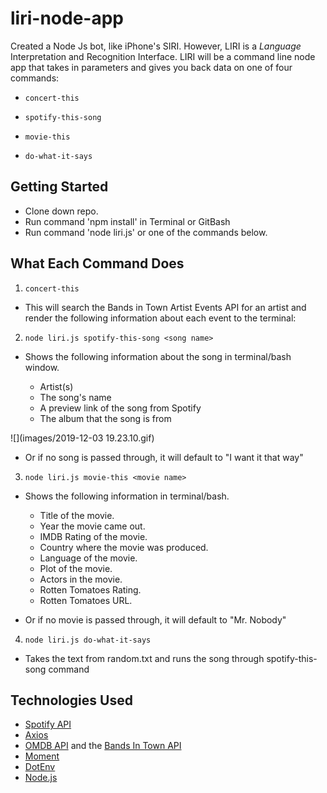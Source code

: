 # liri-node-app

Created a Node Js bot, like iPhone's SIRI. However, LIRI is a _Language_ Interpretation and Recognition Interface. LIRI will be a command line node app that takes in parameters and gives you back data on one of four commands:

- `concert-this`

- `spotify-this-song`
- `movie-this`

- `do-what-it-says`

## Getting Started

- Clone down repo.
- Run command 'npm install' in Terminal or GitBash
- Run command 'node liri.js' or one of the commands below.

## What Each Command Does

1. `concert-this`

- This will search the Bands in Town Artist Events API for an artist and render the following information about each event to the terminal:

2. `node liri.js spotify-this-song <song name>`

- Shows the following information about the song in terminal/bash window.

  - Artist(s)
  - The song's name
  - A preview link of the song from Spotify
  - The album that the song is from

![](images/2019-12-03 19.23.10.gif)

- Or if no song is passed through, it will default to "I want it that way"

3. `node liri.js movie-this <movie name>`

- Shows the following information in terminal/bash.

  - Title of the movie.
  - Year the movie came out.
  - IMDB Rating of the movie.
  - Country where the movie was produced.
  - Language of the movie.
  - Plot of the movie.
  - Actors in the movie.
  - Rotten Tomatoes Rating.
  - Rotten Tomatoes URL.

- Or if no movie is passed through, it will default to "Mr. Nobody"

4. `node liri.js do-what-it-says`

- Takes the text from random.txt and runs the song through spotify-this-song command

## Technologies Used

- [Spotify API](https://www.npmjs.com/package/node-spotify-api)
- [Axios](https://www.npmjs.com/package/axios)
- [OMDB API](http://www.omdbapi.com) and the [Bands In Town API](http://www.artists.bandsintown.com/bandsintown-api)
- [Moment](https://www.npmjs.com/package/moment)
- [DotEnv](https://www.npmjs.com/package/dotenv)
- [Node.js](https://nodejs.org/en/)
